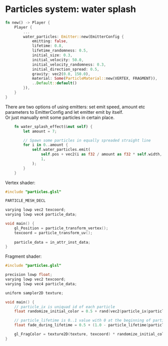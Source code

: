 # Particles system: water splash

```rust
fn new() -> Player {
    Player {
        ...
        water_particles: Emitter::new(EmitterConfig {
            emitting: false,
            lifetime: 0.8,
            lifetime_randomness: 0.5,
            initial_size: 0.3,
            initial_velocity: 50.0,
            initial_velocity_randomness: 0.3,
            initial_direction_spread: 0.5,
            gravity: vec2(0.0, 150.0),
            material: Some(ParticleMaterial::new(VERTEX, FRAGMENT)),
            ..Default::default()
        }),
    }
}
```

There are two options of using emitters: set emit speed, amount etc parameters to EmitterConfig and let emitter emit by itself.  
Or just manually emit some particles in certain place.  

```rust
    fn water_splash_effect(&mut self) {
        let amount = 7;

        // Spawn some particles in equally spreaded straight line
        for i in 0..amount {
            self.water_particles.emit(
                self.pos + vec2(i as f32 / amount as f32 * self.width, 0.0),
                1,
            );
        }
    }

```

Vertex shader:  
```C
#include "particles.glsl"

PARTICLE_MESH_DECL

varying lowp vec2 texcoord;
varying lowp vec4 particle_data;

void main() {
    gl_Position = particle_transform_vertex();
    texcoord = particle_transform_uv();
    
    particle_data = in_attr_inst_data;
}
```

Fragment shader:  
```C
#include "particles.glsl"

precision lowp float;
varying lowp vec2 texcoord;
varying lowp vec4 particle_data;

uniform sampler2D texture;

void main() {
    // particle_ix is uniquad id of each particle
    float randomize_initial_color = 0.5 + rand(vec2(particle_ix(particle_data), 0)) * 0.5;

    // particle_lifetime is 0..1 value with 0 at the beginning of particle life and 1 just before particle removal
    float fade_during_lifetime = 0.5 + (1.0 - particle_lifetime(particle_data));

    gl_FragColor = texture2D(texture, texcoord) * randomize_initial_color * fade_during_lifetime;
}

```
